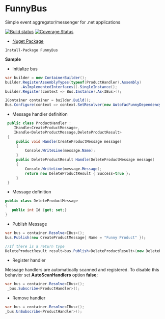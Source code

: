 FunnyBus
========

Simple event aggregator/messenger for .net applications

[![Build status](https://ci.appveyor.com/api/projects/status/dif9b6d50xrw54yo?svg=true)](https://ci.appveyor.com/project/ziyasal/funnybus) [![Coverage Status](https://coveralls.io/repos/github/ziyasal/FunnyBus/badge.svg?branch=master)](https://coveralls.io/github/ziyasal/FunnyBus?branch=master)

* [Nuget Package](https://www.nuget.org/packages/FunnyBus/)

```chasrp
Install-Package FunnyBus
```

**Sample**

* Initialize bus
```csharp 
var builder = new ContainerBuilder();
builder.RegisterAssemblyTypes(typeof(ProductHandler).Assembly)
       .AsImplementedInterfaces().SingleInstance(); 
builder.Register(context => Bus.Instance).As<IBus>();

IContainer container = builder.Build();
Bus.Configure(context => context.SetResolver(new AutofacFunnyDependencyResolver(container)));
```
* Message handler definition
```csharp
 public class ProductHandler : 
    IHandle<CreateProductMessage>, 
    IHandle<DeleteProductMessage,DeleteProductResult>
 {
     public void Handle(CreateProductMessage message)
     {
         Console.WriteLine(message.Name);
     }
     public DeleteProductResult Handle(DeleteProductMessage message)
     {
         Console.WriteLine(message.Message);
         return new DeleteProductResult { Success=true };
     }
 }
```
* Message definition
```csharp
public class DeleteProductMessage
{
   public int Id {get; set;}
}
```
* Publish Message
```csharp
var bus = container.Resolve<IBus>();
bus.Publish(new CreateProductMessage{ Name = "Funny Product" });

//If there is a return type
DeleteProductResult result=bus.Publish<DeleteProductResult>(new DeleteProductMessage{ Id = 10 });
```
* Register handler

Message handlers are automatically scanned and registered.
To disable this behavior set **AutoScanHandlers** option **false**;
```csharp
var bus = container.Resolve<IBus>();
 _bus.Subscribe<ProductHandler>();
```
* Remove handler
```csharp
var bus = container.Resolve<IBus>();
_bus.UnSubscribe<ProductHandler>();
```
